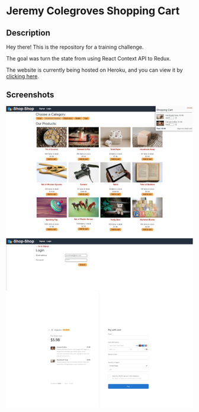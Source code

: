 # Jeremy Colegroves Shopping Cart

## Description
Hey there! This is the repository for a training challenge.

The goal was turn the state from using React Context API to Redux.

The website is currently being hosted on Heroku, and you can view it by [clicking here](https://shopping-cart-2u.herokuapp.com/).

## Screenshots
![Website1](screenshot1.png "Home Page")
![Website1](screenshot2.png "Book Search")
![Website1](screenshot3.png "Saved Books")
